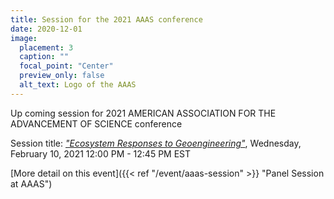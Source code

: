 ```yaml
---
title: Session for the 2021 AAAS conference
date: 2020-12-01
image:
  placement: 3
  caption: ""
  focal_point: "Center"
  preview_only: false
  alt_text: Logo of the AAAS
---
```

Up coming session for 2021 AMERICAN ASSOCIATION FOR THE ADVANCEMENT OF SCIENCE conference

<!--more-->


Session title: *["Ecosystem Responses to Geoengineering"](https://aaas.confex.com/aaas/2021/meetingapp.cgi/Session/27417)*, Wednesday, February 10, 2021
12:00 PM - 12:45 PM EST


[More detail on this event]({{< ref "/event/aaas-session" >}} "Panel Session at AAAS")


